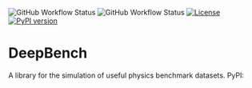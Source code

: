 ![GitHub Workflow Status](https://img.shields.io/github/workflow/status/AeRabelais/DeepBenchmark/build-bench)
![GitHub Workflow Status](https://img.shields.io/github/workflow/status/AeRabelais/DeepBench/test-bench?label=test)
[![License](https://img.shields.io/badge/License-Apache_2.0-blue.svg)](https://opensource.org/licenses/Apache-2.0)
 [![PyPI version](https://badge.fury.io/py/deepbench.svg)](https://badge.fury.io/py/deepbench)
# DeepBench
 A library for the simulation of useful physics benchmark datasets. 
 PyPI: 
